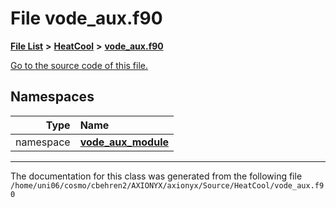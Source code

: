 
# File vode\_aux.f90


[**File List**](files.md) **>** [**HeatCool**](dir_8c890215953ac09098af8cb94c8b9fc0.md) **>** [**vode\_aux.f90**](vode__aux_8f90.md)

[Go to the source code of this file.](vode__aux_8f90_source.md)












## Namespaces

| Type | Name |
| ---: | :--- |
| namespace | [**vode\_aux\_module**](namespacevode__aux__module.md) <br> |















------------------------------
The documentation for this class was generated from the following file `/home/uni06/cosmo/cbehren2/AXIONYX/axionyx/Source/HeatCool/vode_aux.f90`